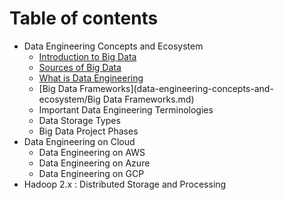 # Table of contents

* Data Engineering Concepts and Ecosystem
  * [Introduction to Big Data](data-engineering-concepts-and-ecosystem/introduction-to-big-data.md)
  * [Sources of Big Data](data-engineering-concepts-and-ecosystem/sources-of-big-data.md)
  * [What is Data Engineering](data-engineering-concepts-and-ecosystem/what-is-data-engineering.md)
  * [Big Data Frameworks](data-engineering-concepts-and-ecosystem/Big Data Frameworks.md) 
  * Important Data Engineering Terminologies
  * Data Storage Types
  * Big Data Project Phases
* Data Engineering on Cloud
  * Data Engineering on AWS
  * Data Engineering on Azure
  * Data Engineering on GCP
* Hadoop 2.x : Distributed Storage and Processing
